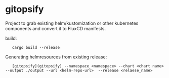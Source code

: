 # gitopsify

Project to grab existing helm/kustomization or other kubernetes components and convert it to FluxCD manifests.

build:
 ```shell
    cargo build --release
 ```
 
Generating helmresources from existing release:
```shell
   [gitopsify](gitopsify) --namespace <namespace> --chart <chart name> --output ./output --url <helm-repo-url>  --release <relaese_name>
```

